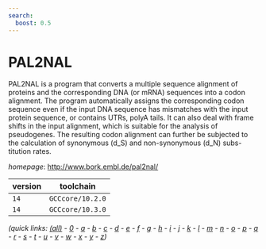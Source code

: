 ```yaml
---
search:
  boost: 0.5
---
```

# PAL2NAL

PAL2NAL is a program that converts a multiple sequence alignment of proteins and  the corresponding DNA (or mRNA) sequences into a codon alignment. The program automatically  assigns the corresponding codon sequence even if the input DNA sequence has mismatches with the  input protein sequence, or contains UTRs, polyA tails. It can also deal with frame shifts in the  input alignment, which is suitable for the analysis of pseudogenes. The resulting codon alignment  can further be subjected to the calculation of synonymous (d_S) and non-synonymous (d_N) subs-  titution rates.

*homepage*: <http://www.bork.embl.de/pal2nal/>

version | toolchain
--------|----------
``14`` | ``GCCcore/10.2.0``
``14`` | ``GCCcore/10.3.0``


*(quick links: [(all)](../index.md) - [0](../0/index.md) - [a](../a/index.md) - [b](../b/index.md) - [c](../c/index.md) - [d](../d/index.md) - [e](../e/index.md) - [f](../f/index.md) - [g](../g/index.md) - [h](../h/index.md) - [i](../i/index.md) - [j](../j/index.md) - [k](../k/index.md) - [l](../l/index.md) - [m](../m/index.md) - [n](../n/index.md) - [o](../o/index.md) - [p](../p/index.md) - [q](../q/index.md) - [r](../r/index.md) - [s](../s/index.md) - [t](../t/index.md) - [u](../u/index.md) - [v](../v/index.md) - [w](../w/index.md) - [x](../x/index.md) - [y](../y/index.md) - [z](../z/index.md))*

